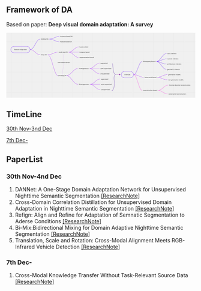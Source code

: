 ## Framework of DA

Based on paper: **Deep visual domain adaptation: A survey**

![image](../Image/DA-Framework.png)

## TimeLine
[30th Nov-3nd Dec](#30th-nov-3nd-dec)

[7th Dec-](#7th-dec-)

## PaperList 
### 30th Nov-4nd Dec

1. DANNet: A One-Stage Domain Adaptation Network for Unsupervised Nighttime Semantic Segmentation [[ResearchNote]](https://github.com/chenyucheng0221/Nighttime-UDA/blob/main/ResearchNote/DANNet.md)
2. Cross-Domain Correlation Distillation for Unsupervised Domain Adaptation in Nighttime Semantic Segmentation [[ResearchNote]](https://github.com/chenyucheng0221/Nighttime-UDA/blob/main/ResearchNote/CCDistill.md)
3. Refign: Align and Refine for Adaptation of Semnatic Segmentation to Aderse Conditions [[ResearchNote]](https://github.com/chenyucheng0221/Nighttime-UDA/blob/main/ResearchNote/Refign.md)
4. Bi-Mix:Bidirectional Mixing for Domain Adaptive Nighttime Semantic Segmentation [[ResearchNote]](https://github.com/chenyucheng0221/Nighttime-UDA/blob/main/ResearchNote/BiMix.md)
5. Translation, Scale and Rotation: Cross-Modal Alignment Meets RGB-Infrared Vehicle Detection [[ResearchNote]](https://github.com/chenyucheng0221/Nighttime-UDA/blob/main/ResearchNote/TSRA.md)

### 7th Dec- 
1. Cross-Modal Knowledge Transfer Without Task-Relevant Source Data [[ResearchNote]]()
